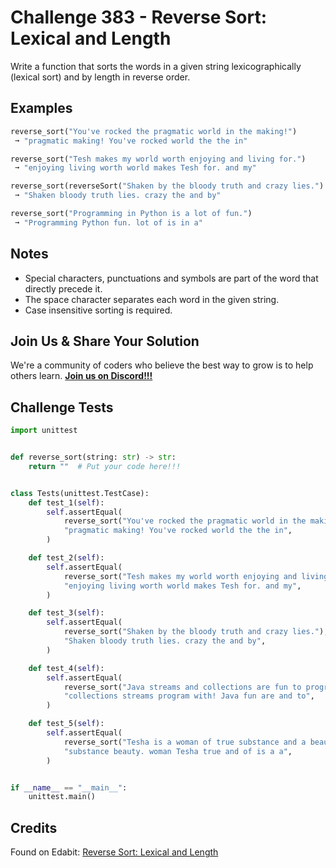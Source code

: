 # Challenge 383 - Reverse Sort: Lexical and Length

Write a function that sorts the words in a given string lexicographically (lexical sort) and by length in reverse order.

## Examples
```python
reverse_sort("You've rocked the pragmatic world in the making!") 
 ➞ "pragmatic making! You've rocked world the the in"

reverse_sort("Tesh makes my world worth enjoying and living for.")
 ➞ "enjoying living worth world makes Tesh for. and my"

reverse_sort(reverseSort("Shaken by the bloody truth and crazy lies.")
 ➞ "Shaken bloody truth lies. crazy the and by"

reverse_sort("Programming in Python is a lot of fun.")
 ➞ "Programming Python fun. lot of is in a"
```
## Notes
- Special characters, punctuations and symbols are part of the word that directly precede it.
- The space character separates each word in the given string.
- Case insensitive sorting is required.

## Join Us & Share Your Solution

We're a community of coders who believe the best way to grow is to help others learn. **[Join us on Discord!!!]("https"://discord.gg/sfHykntuGy)**

## Challenge Tests
```python
import unittest


def reverse_sort(string: str) -> str:
    return ""  # Put your code here!!!


class Tests(unittest.TestCase):
    def test_1(self):
        self.assertEqual(
            reverse_sort("You've rocked the pragmatic world in the making!"),
            "pragmatic making! You've rocked world the the in",
        )

    def test_2(self):
        self.assertEqual(
            reverse_sort("Tesh makes my world worth enjoying and living for."),
            "enjoying living worth world makes Tesh for. and my",
        )

    def test_3(self):
        self.assertEqual(
            reverse_sort("Shaken by the bloody truth and crazy lies."),
            "Shaken bloody truth lies. crazy the and by",
        )

    def test_4(self):
        self.assertEqual(
            reverse_sort("Java streams and collections are fun to program with!"),
            "collections streams program with! Java fun are and to",
        )

    def test_5(self):
        self.assertEqual(
            reverse_sort("Tesha is a woman of true substance and a beauty."),
            "substance beauty. woman Tesha true and of is a a",
        )


if __name__ == "__main__":
    unittest.main()
```
## Credits

Found on Edabit: [Reverse Sort: Lexical and Length](https://edabit.com/challenge/pEG8G4se5WBQkckF2)
